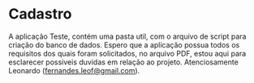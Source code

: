 # Cadastro
A aplicação Teste, contém uma pasta util, com o arquivo de script para criação do banco de dados. Espero que a aplicação possua todos os requisitos dos quais foram solicitados, no arquivo PDF, estou aqui para esclarecer possiveis duvidas em relação ao projeto. Atenciosamente Leonardo (fernandes.leof@gmail.com).
